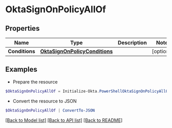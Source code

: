 # OktaSignOnPolicyAllOf
## Properties

Name | Type | Description | Notes
------------ | ------------- | ------------- | -------------
**Conditions** | [**OktaSignOnPolicyConditions**](OktaSignOnPolicyConditions.md) |  | [optional] 

## Examples

- Prepare the resource
```powershell
$OktaSignOnPolicyAllOf = Initialize-Okta.PowerShellOktaSignOnPolicyAllOf  -Conditions null
```

- Convert the resource to JSON
```powershell
$OktaSignOnPolicyAllOf | ConvertTo-JSON
```

[[Back to Model list]](../README.md#documentation-for-models) [[Back to API list]](../README.md#documentation-for-api-endpoints) [[Back to README]](../README.md)


